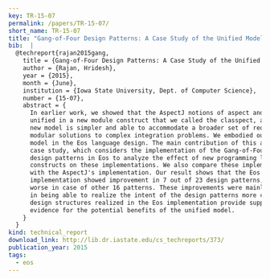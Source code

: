 ```yaml
---
key: TR-15-07
permalink: /papers/TR-15-07/
short_name: TR-15-07
title: "Gang-of-Four Design Patterns: A Case Study of the Unified Model and the Eos Programming Language"
bib:  |
  @techreport{rajan2015gang,
    title = {Gang-of-Four Design Patterns: A Case Study of the Unified Model and the Eos Programming Language},
    author = {Rajan, Hridesh},
    year = {2015},
    month = {June},
    institution = {Iowa State University, Dept. of Computer Science},
    number = {15-07},
    abstract = {
      In earlier work, we showed that the AspectJ notions of aspect and class can be
      unified in a new module construct that we called the classpect, and that this
      new model is simpler and able to accommodate a broader set of requirements for
      modular solutions to complex integration problems. We embodied our unified
      model in the Eos language design. The main contribution of this article is a
      case study, which considers the implementation of the Gang-of-Four (GOF)
      design patterns in Eos to analyze the effect of new programming language
      constructs on these implementations. We also compare these implementations
      with the AspectJ's implementation. Our result shows that the Eos
      implementation showed improvement in 7 out of 23 design patterns, and are no
      worse in case of other 16 patterns. These improvements were mainly manifested
      in being able to realize the intent of the design patterns more clearly. The
      design structures realized in the Eos implementation provide supporting
      evidence for the potential benefits of the unified model.
    }
  }
kind: technical_report
download_link: http://lib.dr.iastate.edu/cs_techreports/373/
publication_year: 2015
tags:
  - eos
---
```

